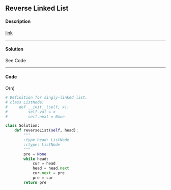## Reverse Linked List

#### Description

[link](https://leetcode.com/problems/reverse-linked-list/)

---

#### Solution

See Code

---

#### Code

O(n)

```python
# Definition for singly-linked list.
# class ListNode:
#     def __init__(self, x):
#         self.val = x
#         self.next = None

class Solution:
    def reverseList(self, head):
        """
        :type head: ListNode
        :rtype: ListNode
        """
        pre = None
        while head:
            cur = head
            head = head.next
            cur.next = pre
            pre = cur
        return pre
```